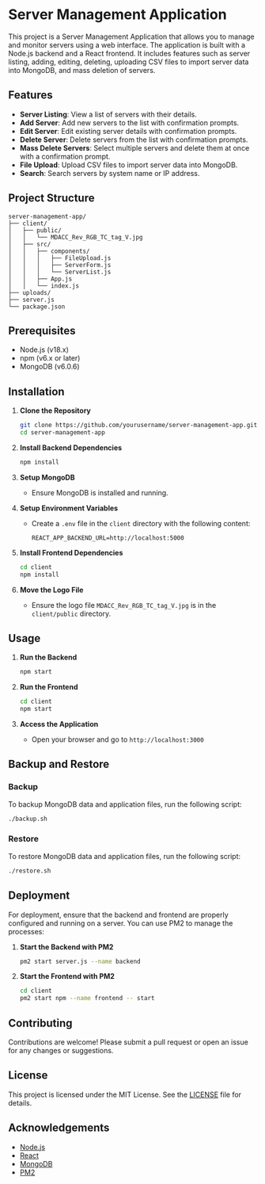 # Server Management Application

This project is a Server Management Application that allows you to manage and monitor servers using a web interface. The application is built with a Node.js backend and a React frontend. It includes features such as server listing, adding, editing, deleting, uploading CSV files to import server data into MongoDB, and mass deletion of servers.

## Features

- **Server Listing**: View a list of servers with their details.
- **Add Server**: Add new servers to the list with confirmation prompts.
- **Edit Server**: Edit existing server details with confirmation prompts.
- **Delete Server**: Delete servers from the list with confirmation prompts.
- **Mass Delete Servers**: Select multiple servers and delete them at once with a confirmation prompt.
- **File Upload**: Upload CSV files to import server data into MongoDB.
- **Search**: Search servers by system name or IP address.

## Project Structure

```
server-management-app/
├── client/
│   ├── public/
│   │   └── MDACC_Rev_RGB_TC_tag_V.jpg
│   ├── src/
│   │   ├── components/
│   │   │   ├── FileUpload.js
│   │   │   ├── ServerForm.js
│   │   │   └── ServerList.js
│   │   ├── App.js
│   │   └── index.js
├── uploads/
├── server.js
└── package.json
```

## Prerequisites

- Node.js (v18.x)
- npm (v6.x or later)
- MongoDB (v6.0.6)

## Installation

1. **Clone the Repository**

   ```bash
   git clone https://github.com/yourusername/server-management-app.git
   cd server-management-app
   ```

2. **Install Backend Dependencies**

   ```bash
   npm install
   ```

3. **Setup MongoDB**

   - Ensure MongoDB is installed and running.

4. **Setup Environment Variables**

   - Create a `.env` file in the `client` directory with the following content:

     ```
     REACT_APP_BACKEND_URL=http://localhost:5000
     ```

5. **Install Frontend Dependencies**

   ```bash
   cd client
   npm install
   ```

6. **Move the Logo File**

   - Ensure the logo file `MDACC_Rev_RGB_TC_tag_V.jpg` is in the `client/public` directory.

## Usage

1. **Run the Backend**

   ```bash
   npm start
   ```

2. **Run the Frontend**

   ```bash
   cd client
   npm start
   ```

3. **Access the Application**

   - Open your browser and go to `http://localhost:3000`

## Backup and Restore

### Backup

To backup MongoDB data and application files, run the following script:

```bash
./backup.sh
```

### Restore

To restore MongoDB data and application files, run the following script:

```bash
./restore.sh
```

## Deployment

For deployment, ensure that the backend and frontend are properly configured and running on a server. You can use PM2 to manage the processes:

1. **Start the Backend with PM2**

   ```bash
   pm2 start server.js --name backend
   ```

2. **Start the Frontend with PM2**

   ```bash
   cd client
   pm2 start npm --name frontend -- start
   ```

## Contributing

Contributions are welcome! Please submit a pull request or open an issue for any changes or suggestions.

## License

This project is licensed under the MIT License. See the [LICENSE](LICENSE) file for details.

## Acknowledgements

- [Node.js](https://nodejs.org/)
- [React](https://reactjs.org/)
- [MongoDB](https://www.mongodb.com/)
- [PM2](https://pm2.keymetrics.io/)
